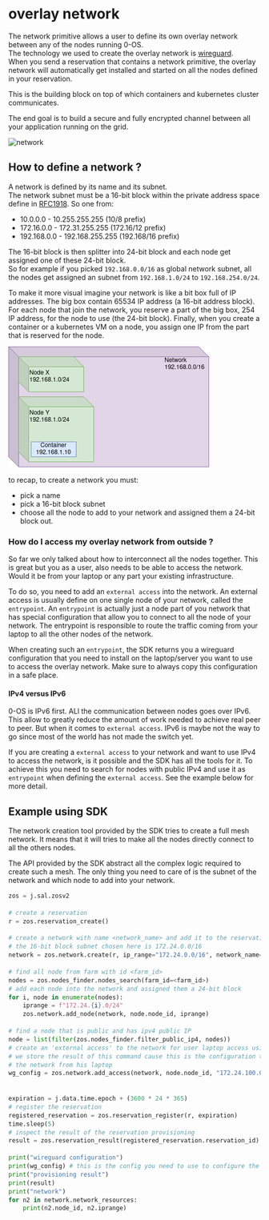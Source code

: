 # overlay network

The network primitive allows a user to define its own overlay network between any of the nodes running 0-OS.  
The technology we used to create the overlay network is [wireguard](https://www.wireguard.com/).  
When you send a reservation that contains a network primitive, the overlay network will automatically get installed and started on all the nodes defined in your reservation.

This is the building block on top of which containers and kubernetes cluster communicates.

The end goal is to build a secure and fully encrypted channel between all your application running on the grid.

![network](img/network2.png)

## How to define a network ?

A network is defined by its name and its subnet.  
The network subnet must be a 16-bit block within the private address space define in [RFC1918](https://tools.ietf.org/html/rfc1918). So one from:

- 10.0.0.0        -   10.255.255.255  (10/8 prefix)
- 172.16.0.0      -   172.31.255.255  (172.16/12 prefix)
- 192.168.0.0     -   192.168.255.255 (192.168/16 prefix)

The 16-bit block is then splitter into 24-bit block and each node get assigned one of these 24-bit block.  
So for example if you picked `192.168.0.0/16` as global network subnet, all the nodes get assigned an subnet from `192.168.1.0/24` to `192.168.254.0/24`.

To make it more visual imagine your network is like a bit box full of IP addresses. The big box contain 65534 IP address (a 16-bit address block).  
For each node that join the network, you reserve a part of the big box, 254 IP address, for the node to use (the 24-bit block).
Finally, when you create a container or a kubernetes VM on a node, you assign one IP from the part that is reserved for the node.

![network-box](img/network-box.png)

to recap, to create a network you must:

- pick a name
- pick a 16-bit block subnet
- choose all the node to add to your network and assigned them a 24-bit block out.

### How do I access my overlay network from outside ?

So far we only talked about how to interconnect all the nodes together. This is great but you as a user, also needs to be able to access the network. Would it be from your laptop or any part your existing infrastructure.

To do so, you need to add an `external access` into the network. An external access is usually define on one single node of your network, called the `entrypoint`.
An `entrypoint` is actually just a node part of you network that has special configuration that allow you to connect to all the node of your network. The entrypoint is responsible to route the traffic coming from your laptop to all the other nodes of the network.

When creating such an `entrypoint`, the SDK returns you a wireguard configuration that you need to install on the laptop/server you want to use to access the overlay network. Make sure to always copy this configuration in a safe place.

#### IPv4 versus IPv6

0-OS is IPv6 first. ALl the communication between nodes goes over IPv6. This allow to greatly reduce the amount of work needed to achieve real peer to peer.
But when it comes to `external access`. IPv6 is maybe not the way to go since most of the world has not made the switch yet.

If you are creating a `external access` to your network and want to use IPv4 to access the network, is it possible and the SDK has all the tools for it.
To achieve this you need to search for nodes with public IPv4 and use it as `entrypoint` when defining the `external access`. See the example below for more detail.

## Example using SDK

The network creation tool provided by the SDK tries to create a full mesh network. It means that it will tries to make all the nodes directly connect to all the others nodes.

The API provided by the SDK abstract all the complex logic required to create such a mesh. The only thing you need to care of is the subnet of the network and which node to add into your network. 

```python
zos = j.sal.zosv2

# create a reservation
r = zos.reservation_create()

# create a network with name <network_name> and add it to the reservation
# the 16-bit block subnet chosen here is 172.24.0.0/16
network = zos.network.create(r, ip_range="172.24.0.0/16", network_name="<network_name>")

# find all node from farm with id <farm_id>
nodes = zos.nodes_finder.nodes_search(farm_id=<farm_id>)
# add each node into the network and assigned them a 24-bit block
for i, node in enumerate(nodes):
    iprange = f"172.24.{i}.0/24"
    zos.network.add_node(network, node.node_id, iprange)

# find a node that is public and has ipv4 public IP
node = list(filter(zos.nodes_finder.filter_public_ip4, nodes))
# create an 'external access' to the network for user laptop access using the public node as entrypoint
# we store the result of this command cause this is the configuration the user has to use to connect to
# the network from his laptop
wg_config = zos.network.add_access(network, node.node_id, "172.24.100.0/24", ipv4=True)


expiration = j.data.time.epoch + (3600 * 24 * 365)
# register the reservation
registered_reservation = zos.reservation_register(r, expiration)
time.sleep(5)
# inspect the result of the reservation provisioning
result = zos.reservation_result(registered_reservation.reservation_id)

print("wireguard configuration")
print(wg_config) # this is the config you need to use to configure the wireguard of your laptop
print("provisioning result")
print(result)
print("network")
for n2 in network.network_resources:
    print(n2.node_id, n2.iprange)
```